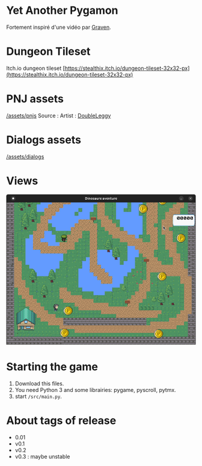 # Yet Another Pygamon

Fortement inspiré d'une vidéo par [Graven](https://www.youtube.com/watch?v=ooITOxbYVTo&t=1317s).

# Dungeon Tileset
Itch.io dungeon tileset
[https://stealthix.itch.io/dungeon-tileset-32x32-px](https://stealthix.itch.io/dungeon-tileset-32x32-px)

# PNJ assets
[/assets/pnjs](/assets/pnjs)
Source : [](https://e1.pngegg.com/pngimages/474/311/png-clipart-re-side-character-sprites-v1-assorted-character-sprites-illustration-thumbnail.png)
Artist : [DoubleLeggy](https://www.deviantart.com/doubleleggy/)

# Dialogs assets
[/assets/dialogs](/assets/dialogs)

# Views
![The world](./images/world.png)

# Starting the game
1) Download this files.
2) You need Python 3 and some librairies: pygame, pyscroll, pytmx.
3) start `/src/main.py`.

# About tags of release

* 0.01
* v0.1
* v0.2
* v0.3 : maybe unstable